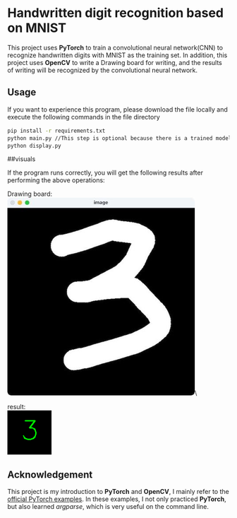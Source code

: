 # Handwritten digit recognition based on MNIST

This project uses **PyTorch** to train a convolutional neural network(CNN) to recognize handwritten digits with MNIST as the training set. In addition, this project uses **OpenCV** to write a Drawing board for writing, and the results of writing will be recognized by the convolutional neural network.

## Usage
If you want to experience this program, please download the file locally and execute the following commands in the file directory
```bash
pip install -r requirements.txt     
python main.py //This step is optional because there is a trained model in the directory     
python display.py
```

##visuals

If the program runs correctly, you will get the following results after performing the above operations:

Drawing board:\
![DrawingBoard](drawingBoardExample.jpg)\

result:\
![result](result.png)

## Acknowledgement
This project is my introduction to **PyTorch** and **OpenCV**, I mainly refer to the [official PyTorch examples](https://github.com/pytorch/examples).
In these examples, I not only practiced **PyTorch**, but also learned *argparse*, which is very useful on the command line.



